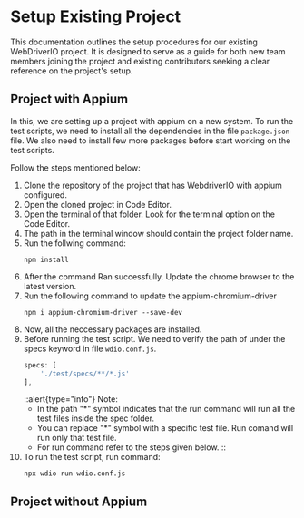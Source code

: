 
# Setup Existing Project
This documentation outlines the setup procedures for our existing WebDriverIO project. It is designed to serve as a guide for both new team members joining the project and existing contributors seeking a clear reference on the project's setup.

## Project with Appium
In this, we are setting up a project with appium on a new system. To run the test scripts, we need to install all the dependencies in the file `package.json` file. We also need to install few more packages before start working on the test scripts.

Follow the steps mentioned below:

1. Clone the repository of the project that has WebdriverIO with appium configured.
2. Open the cloned project in Code Editor.
3. Open the terminal of that folder. Look for the terminal option on the Code Editor.
4. The path in the terminal window should contain the project folder name.
5. Run the follwing command:
    ```shell
    npm install
    ```
6. After the command Ran successfully. Update the chrome browser to the latest version.
7. Run the following command to update the appium-chromium-driver
    ```shell
    npm i appium-chromium-driver --save-dev
    ```
8. Now, all the neccessary packages are installed.
9. Before running the test script. We need to verify the path of under the specs keyword in file `wdio.conf.js`.
    ```js
    specs: [
        './test/specs/**/*.js'
    ],
    ```
    ::alert{type="info"}
    Note:
    - In the path "*" symbol indicates that the run command will run all the test files inside the spec folder.
    - You can replace "*" symbol with a specific test file. Run comand will run only that test file.
    - For run command refer to the steps given below.
    ::
10. To run the test script, run command:
    ```shell
    npx wdio run wdio.conf.js
    ```

## Project without Appium



